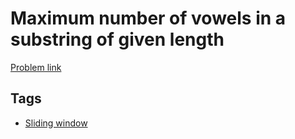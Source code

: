 # Maximum number of vowels in a substring of given length

[Problem link](https://leetcode.com/problems/maximum-number-of-vowels-in-a-substring-of-given-length/)

## Tags

* [Sliding window](/README.md#Sliding_window)
